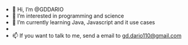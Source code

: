 - 👋 Hi, I’m @GDDARIO
- 👀 I’m interested in programming and science
- 🌱 I’m currently learning Java, Javascript and it use cases
- 
- 📫 If you want to talk to me, send a email to gd.dario110@gmail.com

<!---
GDDario/GDDARIO is a ✨ special ✨ repository because its `README.md` (this file) appears on your GitHub profile.
You can click the Preview link to take a look at your changes.
--->

